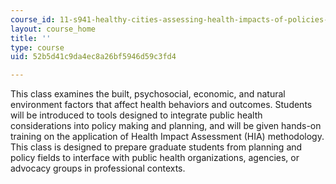 ```yaml
---
course_id: 11-s941-healthy-cities-assessing-health-impacts-of-policies-and-plans-spring-2016
layout: course_home
title: ''
type: course
uid: 52b5d41c9da4ec8a26bf5946d59c3fd4

---
```

This class examines the built, psychosocial, economic, and natural environment factors that affect health behaviors and outcomes. Students will be introduced to tools designed to integrate public health considerations into policy making and planning, and will be given hands-on training on the application of Health Impact Assessment (HIA) methodology. This class is designed to prepare graduate students from planning and policy fields to interface with public health organizations, agencies, or advocacy groups in professional contexts.
